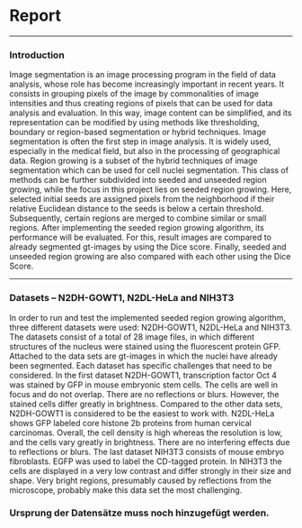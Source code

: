 # Report

---

### Introduction

Image segmentation is an image processing program in the field of data analysis, whose role has become increasingly important in recent years. It consists in grouping pixels of the image by commonalities of image intensities and thus creating regions of pixels that can be used for data analysis and evaluation. In this way, image content can be simplified, and its representation can be modified by using methods like thresholding, boundary or region-based segmentation or hybrid techniques. Image segmentation is often the first step in image analysis. It is widely used, especially in the medical field, but also in the processing of geographical data.
Region growing is a subset of the hybrid techniques of image segmentation which can be used for cell nuclei segmentation. 
This class of methods can be further subdivided into seeded and unseeded region growing, while the focus in this project lies on seeded region growing. Here, selected initial seeds are assigned pixels from the neighborhood if their relative Euclidean distance to the seeds is below a certain threshold. Subsequently, certain regions are merged to combine similar or small regions.
After implementing the seeded region growing algorithm, its performance will be evaluated. For this, result images are compared to already segmented gt-images by using the Dice score. Finally, seeded and unseeded region growing are also compared with each other using the Dice Score.

---

### Datasets – N2DH-GOWT1, N2DL-HeLa and NIH3T3

In order to run and test the implemented seeded region growing algorithm, three different datasets were used: N2DH-GOWT1, N2DL-HeLa and NIH3T3. The datasets consist of a total of 28 image files, in which different structures of the nucleus were stained using the fluorescent protein GFP. Attached to the data sets are gt-images in which the nuclei have already been segmented.
Each dataset has specific challenges that need to be considered. 
In the first dataset N2DH-GOWT1, transcription factor Oct 4 was stained by GFP in mouse embryonic stem cells. The cells are well in focus and do not overlap. There are no reflections or blurs. However, the stained cells differ greatly in brightness. Compared to the other data sets, N2DH-GOWT1 is considered to be the easiest to work with.
N2DL-HeLa shows GFP labeled core histone 2b proteins from human cervical carcinomas. Overall, the cell density is high whereas the resolution is low, and the cells vary greatly in brightness. There are no interfering effects due to reflections or blurs.
The last dataset NIH3T3 consists of mouse embryo fibroblasts. EGFP was used to label the CD-tagged protein. In NIH3T3 the cells are displayed in a very low contrast and differ strongly in their size and shape. Very bright regions, presumably caused by reflections from the microscope, probably make this data set the most challenging.
### Ursprung der Datensätze muss noch hinzugefügt werden.
